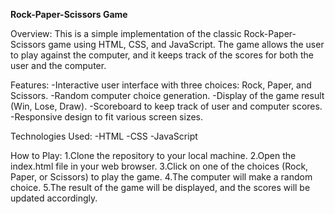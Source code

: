 **Rock-Paper-Scissors Game**

Overview:
This is a simple implementation of the classic Rock-Paper-Scissors game using HTML, CSS, and JavaScript. The game allows the user to play against the computer, and it keeps track of the scores for both the user and the computer.

Features:
-Interactive user interface with three choices: Rock, Paper, and Scissors.
-Random computer choice generation.
-Display of the game result (Win, Lose, Draw).
-Scoreboard to keep track of user and computer scores.
-Responsive design to fit various screen sizes.

Technologies Used:
-HTML
-CSS
-JavaScript

How to Play:
1.Clone the repository to your local machine.
2.Open the index.html file in your web browser.
3.Click on one of the choices (Rock, Paper, or Scissors) to play the game.
4.The computer will make a random choice.
5.The result of the game will be displayed, and the scores will be updated accordingly.
